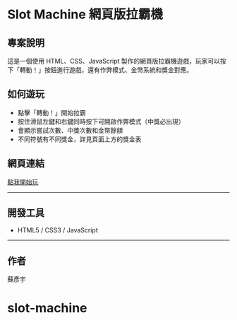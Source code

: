 # Slot Machine 網頁版拉霸機

## 專案說明
這是一個使用 HTML、CSS、JavaScript 製作的網頁版拉霸機遊戲，玩家可以按下「轉動！」按鈕進行遊戲，還有作弊模式、金幣系統和獎金對應。

## 如何遊玩
- 點擊「轉動！」開始拉霸
- 按住滑鼠左鍵和右鍵同時按下可開啟作弊模式（中獎必出現）
- 會顯示嘗試次數、中獎次數和金幣餘額
- 不同符號有不同獎金，詳見頁面上方的獎金表

## 網頁連結
[點我開始玩](https://github.com/edichauleehai/slot-machine/)

---

## 開發工具
- HTML5 / CSS3 / JavaScript

---

## 作者
蘇彥宇
# slot-machine
